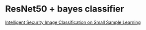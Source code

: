 # ResNet50 + bayes classifier

 [Intelligent Security Image Classification on Small Sample Learning](https://doi.org/10.1007/978-3-030-78609-0_61)
